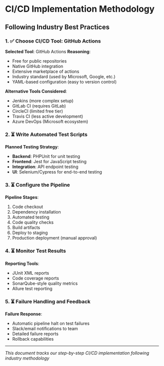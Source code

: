 # CI/CD Implementation Methodology

## Following Industry Best Practices

### 1. ✅ Choose CI/CD Tool: GitHub Actions
**Selected Tool**: GitHub Actions
**Reasoning**: 
- Free for public repositories
- Native GitHub integration
- Extensive marketplace of actions
- Industry standard (used by Microsoft, Google, etc.)
- YAML-based configuration (easy to version control)

**Alternative Tools Considered**:
- Jenkins (more complex setup)
- GitLab CI (requires GitLab)  
- CircleCI (limited free tier)
- Travis CI (less active development)
- Azure DevOps (Microsoft ecosystem)

### 2. ⏳ Write Automated Test Scripts
**Planned Testing Strategy**:
- **Backend**: PHPUnit for unit testing
- **Frontend**: Jest for JavaScript testing
- **Integration**: API endpoint testing
- **UI**: Selenium/Cypress for end-to-end testing

### 3. ⏳ Configure the Pipeline
**Pipeline Stages**:
1. Code checkout
2. Dependency installation
3. Automated testing
4. Code quality checks
5. Build artifacts
6. Deploy to staging
7. Production deployment (manual approval)

### 4. ⏳ Monitor Test Results
**Reporting Tools**:
- JUnit XML reports
- Code coverage reports
- SonarQube-style quality metrics
- Allure test reporting

### 5. ⏳ Failure Handling and Feedback
**Failure Response**:
- Automatic pipeline halt on test failures
- Slack/email notifications to team
- Detailed failure reports
- Rollback capabilities

---
*This document tracks our step-by-step CI/CD implementation following industry methodology*